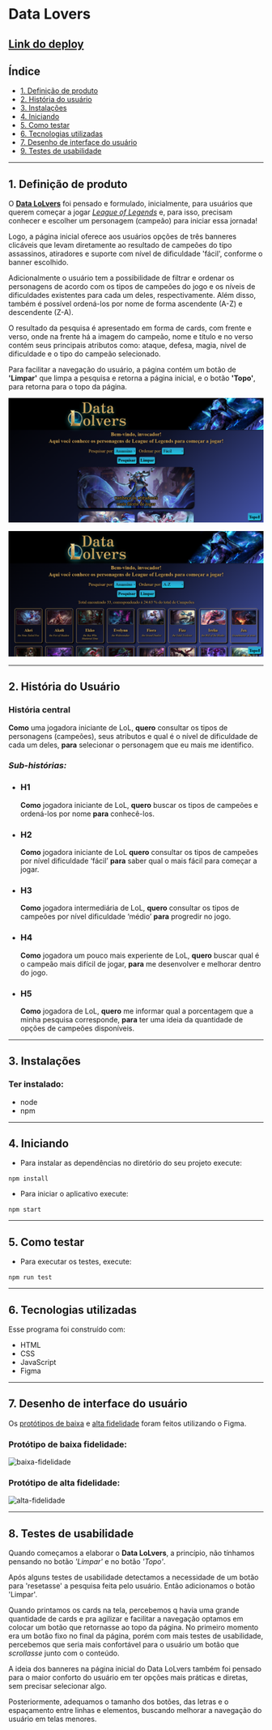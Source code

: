 # Data Lovers

## [Link do deploy](https://amandapolari.github.io/SAP008-data-lovers/src/index.html)


## Índice

* [1. Definição de produto](#1-definição-de-produto)
* [2. História do usuário](#2-história-do-usuário)
* [3. Instalações](#3-instalações)
* [4. Iniciando](#4-iniciando)
* [5. Como testar](#5-como-testar)
* [6. Tecnologias utilizadas](#6-tecnologias-utilizadas)
* [7. Desenho de interface do usuário](#7-desenho-de-interface-do-usuário)
* [9. Testes de usabilidade](#9-testes-de-usabilidade)

***

## 1. Definição de produto
O [**Data LoLvers**](https://amandapolari.github.io/SAP008-data-lovers/src/index.html) foi pensado e formulado, inicialmente, para usuários que querem começar a jogar [_League of Legends_](https://www.leagueoflegends.com/pt-br/)  e, para isso, precisam conhecer e escolher um personagem (campeão) para iniciar essa jornada!

Logo, a página inicial oferece aos usuários opções de três banneres clicáveis que levam diretamente ao resultado de campeões do tipo assassinos, atiradores e suporte com nível de dificuldade 'fácil', conforme o banner escolhido. 

Adicionalmente o usuário tem a possibilidade de filtrar e ordenar os personagens de acordo com os tipos de campeões do jogo e os níveis de dificuldades existentes para cada um deles, respectivamente. Além disso, também é possível ordená-los por nome de forma ascendente (A-Z) e descendente (Z-A). 

O resultado da pesquisa é apresentado em forma de cards, com frente e verso, onde na frente há a imagem do campeão, nome e título e no verso contém seus principais atributos como: ataque, defesa, magia, nível de dificuldade e o tipo do campeão selecionado.

Para facilitar a navegação do usuário, a página contém um botão de **'Limpar'** que limpa a pesquisa e retorna a página inicial, e o botão **'Topo'**, para retorna para o topo da página.

![modelo com banner](/src/img/pagina-inicial.png)

![modelo com cards](/src/img/pagina-de-cards.png)

***

## 2. História do Usuário

### História central

**Como** uma jogadora iniciante de LoL, **quero** consultar os tipos de personagens (campeões), seus atributos e qual é o nível de dificuldade de cada um deles, **para** selecionar o personagem que eu mais me identifico.

### _Sub_-_histórias:_

* ### **H1**

  **Como** jogadora iniciante de LoL, **quero** buscar os tipos de campeões e ordená-los por nome **para** conhecê-los.

* ### **H2**

  **Como** jogadora iniciante de LoL **quero** consultar os tipos de campeões  por nível dificuldade ‘fácil’ **para** saber qual o mais fácil para começar a jogar.

* ### **H3**

  **Como**  jogadora intermediária de LoL, **quero** consultar os tipos de campeões  por nível dificuldade ‘médio’ **para** progredir no jogo.

* ### **H4**

  **Como** jogadora um pouco mais experiente de LoL, **quero** buscar qual é o campeão mais difícil de jogar, **para** me desenvolver e melhorar dentro do jogo. 

* ### **H5**

  **Como** jogadora de LoL, **quero** me informar qual a porcentagem que a minha pesquisa corresponde, **para** ter uma ideia da quantidade de opções de campeões disponíveis.
***
## 3. Instalações

### Ter instalado:
* node
* npm

***

## 4. Iniciando
* Para instalar as dependências no diretório do seu projeto execute:

```
npm install
```
* Para iniciar o aplicativo execute:
```
npm start
```

***

## 5. Como testar
* Para executar os testes, execute:
```
npm run test
```

***

## 6. Tecnologias utilizadas
Esse programa foi construído com:
* HTML
* CSS
* JavaScript
* Figma

***

## 7. Desenho de interface do usuário

Os [protótipos de baixa](https://www.figma.com/file/FymEgwaH0Oi9ssKVXSVENT/Prot%C3%B3tipo-Alta-Fidelidade?node-id=0%3A1) e [alta fidelidade](https://www.figma.com/file/FymEgwaH0Oi9ssKVXSVENT/Prot%C3%B3tipo-Alta-Fidelidade?node-id=0%3A1) foram feitos utilizando o Figma.

### Protótipo de baixa fidelidade:
![baixa-fidelidade](/src/img/baixa-fidelidade.png)

### Protótipo de alta fidelidade:
![alta-fidelidade](/src/img/alta-fidelidade.png)


***

## 8. Testes de usabilidade

Quando começamos a elaborar o **Data LoLvers**, a princípio, não tínhamos pensando no botão _'Limpar'_ e no botão _'Topo'_. 

Após alguns testes de usabilidade detectamos a necessidade de um botão para 'resetasse' a pesquisa feita pelo usuário. Então adicionamos o botão 'Limpar'. 

Quando printamos os cards na tela, percebemos q havia uma grande quantidade de cards e pra agilizar e facilitar a navegação optamos em colocar um botão que retornasse ao topo da página. No primeiro momento era um botão fixo no final da página, porém com mais testes de usabilidade, percebemos que seria mais confortável para o usuário um botão que _scrollasse_ junto com o conteúdo.

A ideia dos banneres na página inicial do Data LoLvers também foi pensado para o maior conforto do usuário em ter opções mais práticas e diretas, sem precisar selecionar algo.

Posteriormente, adequamos o tamanho dos botões, das letras e o espaçamento entre linhas e elementos, buscando melhorar a navegação do usuário em telas menores.




